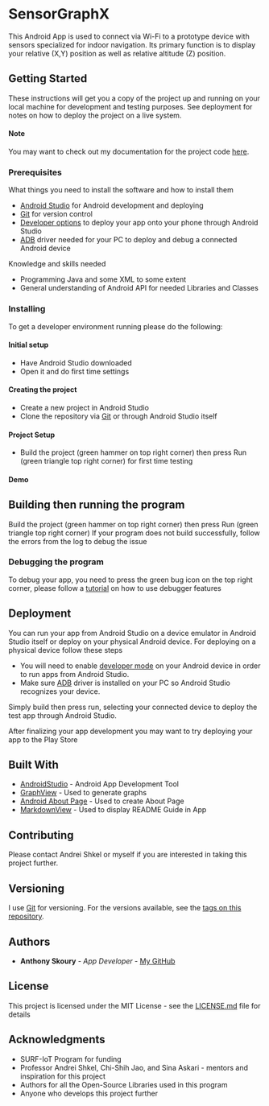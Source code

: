 




# SensorGraphX

This Android App is used to connect via Wi-Fi to a prototype device with sensors specialized for indoor navigation. Its primary function is to display your relative (X,Y) position as well as relative altitude (Z) position.

## Getting Started

These instructions will get you a copy of the project up and running on your local machine for development and testing purposes. See deployment for notes on how to deploy the project on a live system.

#### Note
You may want to check out my documentation for the project code [here](https://anthonyskoury.github.io/SensorGraphX/).

### Prerequisites

What things you need to install the software and how to install them


* [Android Studio](https://developer.android.com/studio) for Android development and deploying
* [Git](https://git-scm.com/) for version control
* [Developer options](https://www.digitaltrends.com/mobile/how-to-get-developer-options-on-android/) to deploy your app onto your phone through Android Studio
* [ADB](https://developer.android.com/studio/command-line/adb) driver needed for your PC to deploy and debug a connected Android device


Knowledge and skills needed

* Programming Java and some XML to some extent
* General understanding of Android API for needed Libraries and Classes


### Installing

To get a developer environment running please do the following:

#### Initial setup

* Have Android Studio downloaded
* Open it and do first time settings

#### Creating the project

* Create a new project in Android Studio
* Clone the repository via [Git](https://help.github.com/en/articles/cloning-a-repository) or through Android Studio itself

#### Project Setup

* Build the project (green hammer on top right corner) then press Run (green triangle top right corner) for first time testing


#### Demo

## Building then running the program

Build the project (green hammer on top right corner) then press Run (green triangle top right corner)
If your program does not build successfully, follow the errors from the log to debug the issue

### Debugging the program

To debug your app, you need to press the green bug icon on the top right corner, please follow a [tutorial](https://developer.android.com/studio/debug) on how to use debugger features


## Deployment

You can run your app from Android Studio on a device emulator in Android Studio itself or deploy on your physical Android device.
For deploying on a physical device follow these steps

* You will need to enable [developer mode](https://www.digitaltrends.com/mobile/how-to-get-developer-options-on-android/) on your Android device in order to run apps from Android Studio.
* Make sure [ADB](https://developer.android.com/studio/command-line/adb) driver is installed on your PC so Android Studio recognizes your device.

Simply build then press run, selecting your connected device to deploy the test app through Android Studio.

After finalizing your app development you may want to try deploying your app to the Play Store

## Built With

* [AndroidStudio](https://developer.android.com/studio) - Android App Development Tool
* [GraphView](https://github.com/jjoe64/GraphView) - Used to generate graphs
* [Android About Page](https://github.com/medyo/android-about-page) - Used to create About Page
* [MarkdownView](https://github.com/mukeshsolanki/MarkdownView-Android) - Used to display README Guide in App

## Contributing

Please contact Andrei Shkel or myself if you are interested in taking this project further.

## Versioning

I use [Git](https://git-scm.com/) for versioning. For the versions available, see the [tags on this repository](https://github.com/AnthonySkoury/SensorGraphX/tags). 

## Authors

* **Anthony Skoury** - *App Developer* - [My GitHub](https://github.com/AnthonySkoury)

## License

This project is licensed under the MIT License - see the [LICENSE.md](LICENSE.md) file for details

## Acknowledgments

* SURF-IoT Program for funding
* Professor Andrei Shkel, Chi-Shih Jao, and Sina Askari - mentors and inspiration for this project
* Authors for all the Open-Source Libraries used in this program
* Anyone who develops this project further


